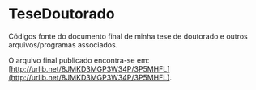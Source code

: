# TeseDoutorado

Códigos fonte do documento final de minha tese de doutorado e outros arquivos/programas associados.

O arquivo final publicado encontra-se em: [http://urlib.net/8JMKD3MGP3W34P/3P5MHFL](http://urlib.net/8JMKD3MGP3W34P/3P5MHFL).
